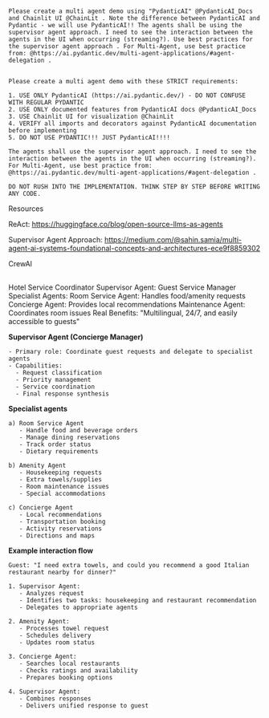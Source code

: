 #

##

```
Please create a multi agent demo using "PydanticAI" @PydanticAI_Docs and Chainlit UI @ChainLit . Note the difference between PydanticAI and Pydantic - we will use PydanticAI!! The agents shall be using the supervisor agent approach. I need to see the interaction between the agents in the UI when occurring (streaming?). Use best practices for the supervisor agent approach . For Multi-Agent, use best practice from: @https://ai.pydantic.dev/multi-agent-applications/#agent-delegation .


Please create a multi agent demo with these STRICT requirements:

1. USE ONLY PydanticAI (https://ai.pydantic.dev/) - DO NOT CONFUSE WITH REGULAR PYDANTIC
2. USE ONLY documented features from PydanticAI docs @PydanticAI_Docs
3. USE Chainlit UI for visualization @ChainLit
4. VERIFY all imports and decorators against PydanticAI documentation before implementing
5. DO NOT USE PYDANTIC!!! JUST PydanticAI!!!!

The agents shall use the supervisor agent approach. I need to see the interaction between the agents in the UI when occurring (streaming?). For Multi-Agent, use best practice from: @https://ai.pydantic.dev/multi-agent-applications/#agent-delegation .

DO NOT RUSH INTO THE IMPLEMENTATION. THINK STEP BY STEP BEFORE WRITING ANY CODE.
```

Resources

ReAct: <https://huggingface.co/blog/open-source-llms-as-agents>

Supervisor Agent Approach: <https://medium.com/@sahin.samia/multi-agent-ai-systems-foundational-concepts-and-architectures-ece9f8859302>

CrewAI

##

Hotel Service Coordinator
Supervisor Agent: Guest Service Manager
Specialist Agents:
Room Service Agent: Handles food/amenity requests
Concierge Agent: Provides local recommendations
Maintenance Agent: Coordinates room issues
Real Benefits: "Multilingual, 24/7, and easily accessible to guests"

**Supervisor Agent (Concierge Manager)**

```plaintext
- Primary role: Coordinate guest requests and delegate to specialist agents
- Capabilities:
  - Request classification
  - Priority management
  - Service coordination
  - Final response synthesis
```

**Specialist agents**

```plaintext
a) Room Service Agent
   - Handle food and beverage orders
   - Manage dining reservations
   - Track order status
   - Dietary requirements

b) Amenity Agent
   - Housekeeping requests
   - Extra towels/supplies
   - Room maintenance issues
   - Special accommodations

c) Concierge Agent
   - Local recommendations
   - Transportation booking
   - Activity reservations
   - Directions and maps
```

**Example interaction flow**

```plaintext
Guest: "I need extra towels, and could you recommend a good Italian restaurant nearby for dinner?"

1. Supervisor Agent:
   - Analyzes request
   - Identifies two tasks: housekeeping and restaurant recommendation
   - Delegates to appropriate agents

2. Amenity Agent:
   - Processes towel request
   - Schedules delivery
   - Updates room status

3. Concierge Agent:
   - Searches local restaurants
   - Checks ratings and availability
   - Prepares booking options

4. Supervisor Agent:
   - Combines responses
   - Delivers unified response to guest
```
